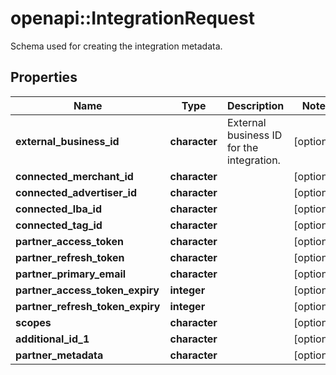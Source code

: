 # openapi::IntegrationRequest

Schema used for creating the integration metadata.

## Properties
Name | Type | Description | Notes
------------ | ------------- | ------------- | -------------
**external_business_id** | **character** | External business ID for the integration. | [optional] 
**connected_merchant_id** | **character** |  | [optional] 
**connected_advertiser_id** | **character** |  | [optional] 
**connected_lba_id** | **character** |  | [optional] 
**connected_tag_id** | **character** |  | [optional] 
**partner_access_token** | **character** |  | [optional] 
**partner_refresh_token** | **character** |  | [optional] 
**partner_primary_email** | **character** |  | [optional] 
**partner_access_token_expiry** | **integer** |  | [optional] 
**partner_refresh_token_expiry** | **integer** |  | [optional] 
**scopes** | **character** |  | [optional] 
**additional_id_1** | **character** |  | [optional] 
**partner_metadata** | **character** |  | [optional] 


